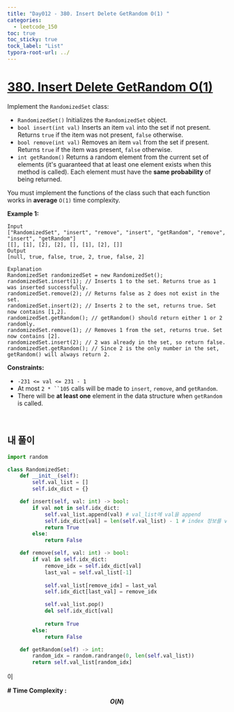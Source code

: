 ```yaml
---
title: "Day012 - 380. Insert Delete GetRandom O(1) "
categories:
  - leetcode_150
toc: true
toc_sticky: true
tock_label: "List"
typora-root-url: ../
---
```



# [380. Insert Delete GetRandom O(1)](https://leetcode.com/problems/insert-delete-getrandom-o1/)

Implement the `RandomizedSet` class:

- `RandomizedSet()` Initializes the `RandomizedSet` object.
- `bool insert(int val)` Inserts an item `val` into the set if not present. Returns `true` if the item was not present, `false` otherwise.
- `bool remove(int val)` Removes an item `val` from the set if present. Returns `true` if the item was present, `false` otherwise.
- `int getRandom()` Returns a random element from the current set of elements (it's guaranteed that at least one element exists when this method is called). Each element must have the **same probability** of being returned.

You must implement the functions of the class such that each function works in **average** `O(1)` time complexity.

 

**Example 1:**

```
Input
["RandomizedSet", "insert", "remove", "insert", "getRandom", "remove", "insert", "getRandom"]
[[], [1], [2], [2], [], [1], [2], []]
Output
[null, true, false, true, 2, true, false, 2]

Explanation
RandomizedSet randomizedSet = new RandomizedSet();
randomizedSet.insert(1); // Inserts 1 to the set. Returns true as 1 was inserted successfully.
randomizedSet.remove(2); // Returns false as 2 does not exist in the set.
randomizedSet.insert(2); // Inserts 2 to the set, returns true. Set now contains [1,2].
randomizedSet.getRandom(); // getRandom() should return either 1 or 2 randomly.
randomizedSet.remove(1); // Removes 1 from the set, returns true. Set now contains [2].
randomizedSet.insert(2); // 2 was already in the set, so return false.
randomizedSet.getRandom(); // Since 2 is the only number in the set, getRandom() will always return 2.
```

 

**Constraints:**

- `-231 <= val <= 231 - 1`
- At most `2 * ``105` calls will be made to `insert`, `remove`, and `getRandom`.
- There will be **at least one** element in the data structure when `getRandom` is called.

<br>

## **내 풀이**

```python
import random

class RandomizedSet:
    def __init__(self):
        self.val_list = []
        self.idx_dict = {}

    def insert(self, val: int) -> bool:
        if val not in self.idx_dict:
            self.val_list.append(val) # val_list에 val을 append
            self.idx_dict[val] = len(self.val_list) - 1 # index 정보를 value로 저장
            return True
        else:
            return False

    def remove(self, val: int) -> bool:
        if val in self.idx_dict:
            remove_idx = self.idx_dict[val]
            last_val = self.val_list[-1]
            
            self.val_list[remove_idx] = last_val
            self.idx_dict[last_val] = remove_idx

            self.val_list.pop()
            del self.idx_dict[val]
    
            return True
        else:
            return False

    def getRandom(self) -> int:
        random_idx = random.randrange(0, len(self.val_list))
        return self.val_list[random_idx]
```

이



**\# Time Complexity  : $$O(N)$$** 

<br>



<br>

